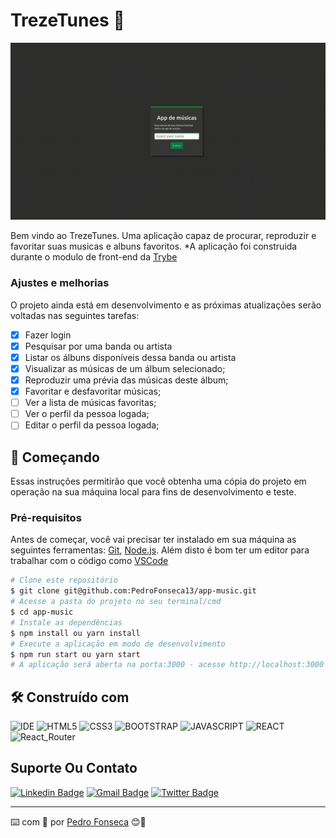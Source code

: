 # TrezeTunes 🎵

<img src="trezeMusics.gif" />

Bem vindo ao TrezeTunes. Uma aplicação capaz de procurar, reproduzir e favoritar suas musicas e albuns favoritos. *A aplicação foi construida durante o modulo de front-end da [Trybe](https://www.betrybe.com/)

### Ajustes e melhorias

O projeto ainda está em desenvolvimento e as próximas atualizações serão voltadas nas seguintes tarefas:

- [x] Fazer login
- [x] Pesquisar por uma banda ou artista
- [x] Listar os álbuns disponíveis dessa banda ou artista
- [x] Visualizar as músicas de um álbum selecionado;
- [x] Reproduzir uma prévia das músicas deste álbum;
- [x] Favoritar e desfavoritar músicas;
- [ ] Ver a lista de músicas favoritas;
- [ ] Ver o perfil da pessoa logada;
- [ ] Editar o perfil da pessoa logada;

## 🚀 Começando

Essas instruções permitirão que você obtenha uma cópia do projeto em operação na sua máquina local para fins de desenvolvimento e teste.

### Pré-requisitos

Antes de começar, você vai precisar ter instalado em sua máquina as seguintes ferramentas:
[Git](https://git-scm.com), [Node.js](https://nodejs.org/en/). 
Além disto é bom ter um editor para trabalhar com o código como [VSCode](https://code.visualstudio.com/)


```bash
# Clone este repositório
$ git clone git@github.com:PedroFonseca13/app-music.git
# Acesse a pasta do projeto no seu terminal/cmd
$ cd app-music
# Instale as dependências
$ npm install ou yarn install
# Execute a aplicação em modo de desenvolvimento
$ npm run start ou yarn start
# A aplicação será aberta na porta:3000 - acesse http://localhost:3000
```

## 🛠️ Construído com

![IDE](https://img.shields.io/badge/Visual_studio_code-0078D4?style=for-the-badge&logo=visual%20studio%20code&logoColor=white)
![HTML5](https://img.shields.io/badge/HTML5-E34F26?style=for-the-badge&logo=html5&logoColor=white)
![CSS3](https://img.shields.io/badge/CSS3-1572B6?style=for-the-badge&logo=css3&logoColor=white)
![BOOTSTRAP](https://img.shields.io/badge/Bootstrap-563D7C?style=for-the-badge&logo=bootstrap&logoColor=white)
![JAVASCRIPT](https://img.shields.io/badge/JavaScript-F7DF1E?style=for-the-badge&logo=javascript&logoColor=black)
![REACT](https://img.shields.io/badge/React-20232A?style=for-the-badge&logo=react&logoColor=61DAFB)
![React_Router](https://img.shields.io/badge/React_Router-CA4245?style=for-the-badge&logo=react-router&logoColor=white)

## Suporte Ou Contato

[![Linkedin Badge](https://img.shields.io/badge/-pedrofonseca13-blue?style=flat-square&logo=Linkedin&logoColor=white&link=https://www.linkedin.com/in/pedro-fonseca13/)](https://www.linkedin.com/in/pedro-fonseca13/) 
[![Gmail Badge](https://img.shields.io/badge/-pedro.fonseca1392@gmail.com-c14438?style=flat-square&logo=Gmail&logoColor=white&link=mailto:pedro.fonseca1392@gmail.com)](mailto:pedro.fonseca1392@gmail.com)
[![Twitter Badge](https://img.shields.io/badge/-@rikee_fonseca-1ca0f1?style=flat-square&labelColor=1ca0f1&logo=twitter&logoColor=white&link=https://twitter.com/rikee_fonseca)](https://twitter.com/rikee_fonseca)

---
⌨️ com 💚 por [Pedro Fonseca](https://github.com/PedroFonseca13) 😊🌱
